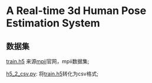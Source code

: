 # A Real-time 3d Human Pose Estimation System



## 数据集

[train.h5](./train.h5) 来源[mpii](http://human-pose.mpi-inf.mpg.de/)官网，mpii数据集;

[h5_2_csv.py](./h5_2_csv.py): 将[train.h5](./train.h5)转化为csv格式;



